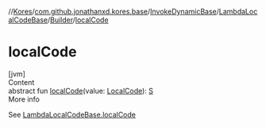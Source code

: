 //[Kores](../../../../index.md)/[com.github.jonathanxd.kores.base](../../../index.md)/[InvokeDynamicBase](../../index.md)/[LambdaLocalCodeBase](../index.md)/[Builder](index.md)/[localCode](local-code.md)



# localCode  
[jvm]  
Content  
abstract fun [localCode](local-code.md)(value: [LocalCode](../../../-local-code/index.md)): [S](index.md)  
More info  


See [LambdaLocalCodeBase.localCode](../local-code.md)

  



